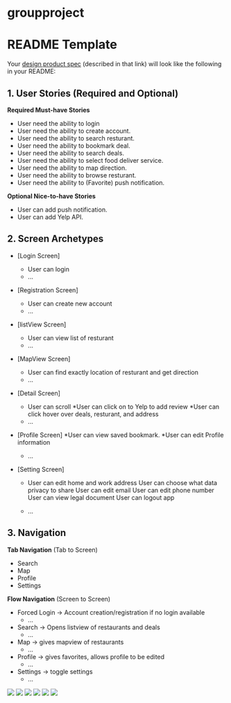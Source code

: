 # groupproject
# README Template

Your [design product spec](https://hackmd.io/s/H1wGpVUh7) (described in that link) will look like the following in your README:

## 1. User Stories (Required and Optional)

**Required Must-have Stories**

 * User need the ability to login
 * User need the ability to create account.
 * User need the ability to search resturant.
 * User need the ability to bookmark deal.
 * User need the ability to search deals.
 * User need the ability to select food deliver service.
 * User need the ability to map direction.
 * User need the ability to browse resturant.
 *  User need the ability to (Favorite) push notification.

**Optional Nice-to-have Stories**

 * User can add push notification.
 * User can add Yelp API.
 

## 2. Screen Archetypes

 * [Login Screen]
   * User can login
   * ...
 * [Registration Screen]
   * User can create new account
   * ...
 * [listView Screen]
   * User can view list of resturant
   * ...
 * [MapView Screen]
   * User can find exactly location of resturant and get direction
   * ...
 * [Detail Screen]
   * User can scroll 
   *User can click on to Yelp to add review
   *User can click hover over deals, resturant, and address
   * ...
* [Profile Screen]
  *User can view saved bookmark.
  *User can edit Profile information
  
   * ...
* [Setting Screen]
   * User can edit home and work address
   User can choose what data privacy to share
   User can edit email
   User can edit phone number
   User can view legal document
   User can logout app

   * ...
## 3. Navigation
**Tab Navigation** (Tab to Screen)

 * Search
 * Map
 * Profile
 * Settings

**Flow Navigation** (Screen to Screen)

 * Forced Login -> Account creation/registration if no login available
   * ...
 * Search -> Opens listview of restaurants and deals
   * ...
 * Map -> gives mapview of restaurants
   * ...
 * Profile -> gives favorites, allows profile to be edited
   * ...
 * Settings -> toggle settings
   * ...
<img src="https://github.com/thatsadeal/groupproject/blob/master/LowFiWireframe.jpg"/>
<img src="https://github.com/thatsadeal/groupproject/blob/master/Screen%20Shot%202019-11-06%20at%206.21.38%20PM.png"/>
<img src="https://github.com/thatsadeal/groupproject/blob/master/Screen%20Shot%202019-11-06%20at%206.21.10%20PM.png"/>
<img src="https://github.com/thatsadeal/groupproject/blob/master/Screen%20Shot%202019-11-06%20at%206.21.19%20PM.png"/>
<img src="https://github.com/thatsadeal/groupproject/blob/master/Screen%20Shot%202019-11-06%20at%206.21.26%20PM.png"/>
<img src="https://github.com/thatsadeal/groupproject/blob/master/Screen%20Shot%202019-11-06%20at%206.21.00%20PM.png"/>
